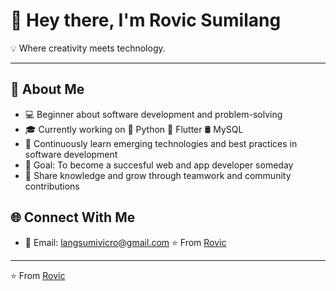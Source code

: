 # 👋 Hey there, I'm Rovic Sumilang


💡 Where creativity meets technology.

---

## 🚀 About Me  
- 💻 Beginner about software development and problem-solving  
- 🎓 Currently working on 🐍 Python 📱 Flutter 🛢️ MySQL 
- 🌱 Continuously learn emerging technologies and best practices in software development
- 🎯 Goal: To become a succesful web and app developer someday
- 🤝 Share knowledge and grow through teamwork and community contributions

## 🌐 Connect With Me   
- 📧 Email: langsumivicro@gmail.com 
⭐️ From [Rovic](https://github.com/Sumilangrovic)  
---

⭐️ From [Rovic](https://github.com/Sumilangrovic)  
